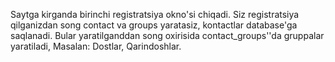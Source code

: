 Saytga kirganda birinchi registratsiya okno'si chiqadi.  Siz registratsiya qilganizdan song contact va groups yaratasiz, kontactlar database'ga saqlanadi. Bular yaratilganddan song oxirisida contact_groups''da gruppalar yaratiladi, Masalan: Dostlar, Qarindoshlar.

